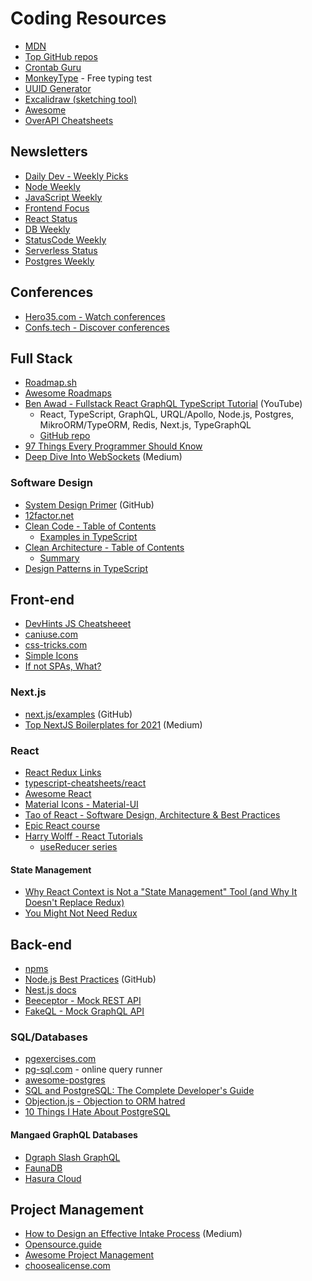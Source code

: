 # Coding Resources

- [MDN](https://developer.mozilla.org/en-US/)
- [Top GitHub repos](https://github.com/search?q=stars%3A%3E100&s=stars&type=Repositories)
- [Crontab Guru](https://crontab.guru/)
- [MonkeyType](https://monkeytype.com/) - Free typing test
- [UUID Generator](https://www.uuidgenerator.net)
- [Excalidraw (sketching tool)](https://excalidraw.com)
- [Awesome](https://github.com/sindresorhus/awesome#readme)
- [OverAPI Cheatsheets](https://overapi.com)

## Newsletters

- [Daily Dev - Weekly Picks](https://daily.dev/categories/weekly-picks)
- [Node Weekly](https://nodeweekly.com/latest)
- [JavaScript Weekly](https://javascriptweekly.com/latest)
- [Frontend Focus](https://frontendfoc.us/latest)
- [React Status](https://react.statuscode.com/latest)
- [DB Weekly](https://dbweekly.com/latest)
- [StatusCode Weekly](https://weekly.statuscode.com/latest)
- [Serverless Status](https://serverless.email/latest)
- [Postgres Weekly](https://postgresweekly.com/latest)

## Conferences

- [Hero35.com - Watch conferences](https://hero35.com)
- [Confs.tech - Discover conferences](https://confs.tech/)
## Full Stack

- [Roadmap.sh](https://roadmap.sh/)
- [Awesome Roadmaps](https://github.com/liuchong/awesome-roadmaps)
- [Ben Awad - Fullstack React GraphQL TypeScript Tutorial](https://www.youtube.com/watch?v=I6ypD7qv3Z8) (YouTube)
  - React, TypeScript, GraphQL, URQL/Apollo, Node.js, Postgres, MikroORM/TypeORM, Redis, Next.js, TypeGraphQL
  - [GitHub repo](https://github.com/benawad/lireddit)
- [97 Things Every Programmer Should Know](https://97-things-every-x-should-know.gitbooks.io/97-things-every-programmer-should-know/content/en/)
- [Deep Dive Into WebSockets](https://blog.bitsrc.io/deep-dive-into-websockets-e6c4c7622423) (Medium)

### Software Design

- [System Design Primer](https://github.com/donnemartin/system-design-primer) (GitHub)
- [12factor.net](https://12factor.net/)
- [Clean Code - Table of Contents](https://www.oreilly.com/library/view/clean-code-a/9780136083238/)
  - [Examples in TypeScript](https://labs42io.github.io/clean-code-typescript/)
- [Clean Architecture - Table of Contents]((https://www.oreilly.com/library/view/clean-architecture-a/9780134494272/))
  - [Summary](https://gist.github.com/ygrenzinger/14812a56b9221c9feca0b3621518635b)
- [Design Patterns in TypeScript](https://github.com/torokmark/design_patterns_in_typescript)

## Front-end

- [DevHints JS Cheatsheeet](https://devhints.io/es6)
- [caniuse.com](https://caniuse.com/)
- [css-tricks.com](https://css-tricks.com/)
- [Simple Icons](https://simpleicons.org/)
- [If not SPAs, What?](https://macwright.com/2020/10/28/if-not-spas.html)

### Next.js

- [next.js/examples](https://github.com/vercel/next.js/tree/canary/examples) (GitHub)
- [Top NextJS Boilerplates for 2021](https://blog.bitsrc.io/top-nextjs-boilerplates-for-2021-faa59048c660) (Medium)

### React

- [React Redux Links](https://github.com/markerikson/react-redux-links)
- [typescript-cheatsheets/react](https://github.com/typescript-cheatsheets/react)
- [Awesome React](https://github.com/enaqx/awesome-react)
- [Material Icons - Material-UI](https://material-ui.com/components/material-icons/)
- [Tao of React - Software Design, Architecture & Best Practices](https://alexkondov.com/tao-of-react/)
- [Epic React course](https://epicreact.dev/learn/)
- [Harry Wolff - React Tutorials](https://www.youtube.com/playlist?list=PL-W0H0WJomJQS9fbBsR1S43huYZxRItRw)
  - [useReducer series](https://www.youtube.com/watch?v=o-nCM1857AQ&list=PL-W0H0WJomJQS9fbBsR1S43huYZxRItRw&index=18)
#### State Management

- [Why React Context is Not a "State Management" Tool (and Why It Doesn't Replace Redux)](https://blog.isquaredsoftware.com/2021/01/context-redux-differences/)
- [You Might Not Need Redux](https://medium.com/@dan_abramov/you-might-not-need-redux-be46360cf367)

## Back-end

- [npms](https://npms.io/)
- [Node.js Best Practices](https://github.com/goldbergyoni/nodebestpractices) (GitHub)
- [Nest.js docs](https://docs.nestjs.com)
- [Beeceptor - Mock REST API](https://beeceptor.com)
- [FakeQL - Mock GraphQL API](https://fakeql.com)
### SQL/Databases

- [pgexercises.com](https://pgexercises.com)
- [pg-sql.com](https://pg-sql.com) - online query runner
- [awesome-postgres](https://github.com/dhamaniasad/awesome-postgres)
- [SQL and PostgreSQL: The Complete Developer's Guide](https://www.udemy.com/course/sql-and-postgresql/)
- [Objection.js - Objection to ORM hatred](https://www.jakso.me/blog/objection-to-orm-hatred)
- [10 Things I Hate About PostgreSQL](https://medium.com/@rbranson/10-things-i-hate-about-postgresql-20dbab8c2791)

#### Mangaed GraphQL Databases
- [Dgraph Slash GraphQL](https://dgraph.io/graphql)
- [FaunaDB](https://fauna.com)
- [Hasura Cloud](https://hasura.io)
## Project Management

- [How to Design an Effective Intake Process](https://medium.com/swlh/how-to-design-an-effective-intake-process-cba0b98be4d4) (Medium)
- [Opensource.guide](https://opensource.guide)
- [Awesome Project Management](https://github.com/dend/awesome-product-management)
- [choosealicense.com](https://choosealicense.com)
